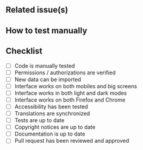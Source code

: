 ## Related issue(s)

<!-- Copy-paste the URL to the related issue(s) if any ("N/A" if not applicable).
  -->

## How to test manually

<!-- List actions (step by step) of what have to be done in order to test your
  -- changes manually ("N/A" if not applicable).
  -->

## Checklist

<!-- Please don't change or remove this checklist. It will be used by the
  -- reviewer to make sure to not forget important things.
  -- Reviewer: if you think one of the item isn’t applicable to this PR,
  -- please check it anyway.
  -- Get help: https://github.com/Probesys/bileto/blob/main/docs/developers/review.md
  -->

- [ ] Code is manually tested
- [ ] Permissions / authorizations are verified
- [ ] New data can be imported
- [ ] Interface works on both mobiles and big screens
- [ ] Interface works in both light and dark modes
- [ ] Interface works on both Firefox and Chrome
- [ ] Accessibility has been tested
- [ ] Translations are synchronized
- [ ] Tests are up to date
- [ ] Copyright notices are up to date
- [ ] Documentation is up to date
- [ ] Pull request has been reviewed and approved

